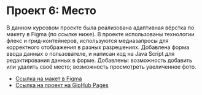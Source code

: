 # Проект 6: Место

В данном курсовом проекте была реализована адаптивная вёрстка по макету в Figma (по ссылке ниже).
В проекте использованы технологии флекс и грид-контейнеров, используются медиазапросы для корректного отображения в разных разрешениях.
Добавлена форма ввода данных о пользователе, и написан код на Java Script для редактирования данных в форме.
Добавлены:
возможность добавить или удалить своё место;
возможность просмотреть увеличенное фото.

* [Ссылка на макет в Figma](https://www.figma.com/file/nlYpT4VhFiwimn2YlncrcF/JavaScript.-Sprint-5)
* [Ссылка на проект на GipHub Pages](https://zzzebbra.github.io/mesto/index.html)





